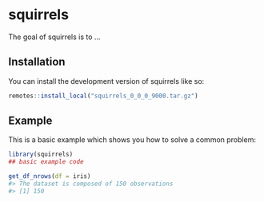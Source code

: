 
<!-- README.md is generated from README.Rmd. Please edit that file -->

# squirrels

<!-- badges: start -->

<!-- badges: end -->

The goal of squirrels is to …

## Installation

You can install the development version of squirrels like so:

``` r
remotes::install_local("squirrels_0_0_0_9000.tar.gz")
```

## Example

This is a basic example which shows you how to solve a common problem:

``` r
library(squirrels)
## basic example code
```

``` r
get_df_nrows(df = iris)
#> The dataset is composed of 150 observations
#> [1] 150
```
